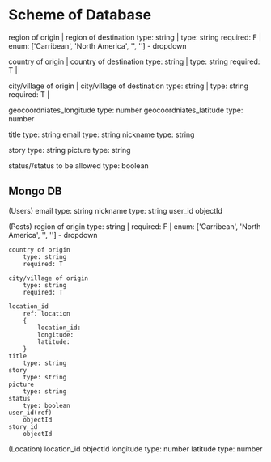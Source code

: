 # Scheme of Database

region of origin  | region of destination
  type: string    | type: string
  required: F     |
  enum: ['Carribean', 'North America', '', ''] - dropdown

country of origin | country of destination
  type: string    | type: string
  required: T     |

city/village of origin | city/village of destination
  type: string    | type: string
  required: T     |

geocoordniates_longitude
  type: number
geocoordniates_latitude
  type: number

title
  type: string
email
  type: string
nickname
  type: string

story
  type: string
picture
  type: string

status//status to be allowed
  type: boolean

## Mongo DB

(Users)
      email
        type: string
      nickname
        type: string
      user_id
        objectId

(Posts)
    region of origin
        type: string    |
        required: F     |
        enum: ['Carribean', 'North America', '', ''] - dropdown

    country of origin
        type: string
        required: T

    city/village of origin
        type: string
        required: T

    location_id
        ref: location
        {
            location_id:
            longitude:
            latitude:            
        }
    title
        type: string
    story
        type: string
    picture
        type: string
    status
        type: boolean      
    user_id(ref)
        objectId
    story_id
        objectId

(Location)
    location_id
        objectId
    longitude
        type: number
    latitude
        type: number

  <!-- city: {
    type: mongoose.Schema.ObjectId,
    ref: 'City',
    required: [true, 'Please add a city'],
  },
  tags: {
    type: [mongoose.Schema.ObjectId],
    ref: 'Tag',
    required: [true, 'Please add a tag'],
  } -->
  